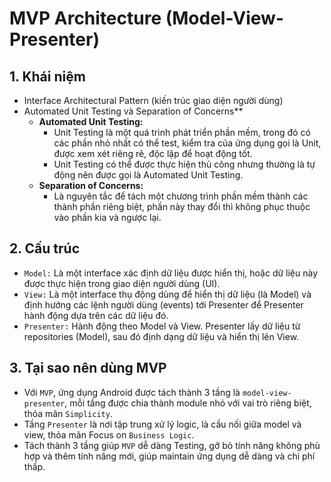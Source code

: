 # MVP Architecture (Model-View-Presenter)

## 1. Khái niệm

- Interface Architectural Pattern (kiến trúc giao diện người dùng)
- Automated Unit Testing và Separation of Concerns\*\*
  - **Automated Unit Testing:**
    - Unit Testing là một quá trình phát triển phần mềm, trong đó có các phần nhỏ nhất có thể test, kiểm tra của ứng dụng gọi là Unit, được xem xét riêng rẽ, độc lập để hoạt động tốt.
    - Unit Testing có thể được thực hiện thủ công nhưng thường là tự động nên được gọi là Automated Unit Testing.
  - **Separation of Concerns:**
    - Là nguyên tắc để tách một chương trình phần mềm thành các thành phần riêng biệt, phần này thay đổi thì không phục thuộc vào phần kia và ngược lại.

## 2. Cấu trúc

- `Model:` Là một interface xác định dữ liệu được hiển thị, hoặc dữ liệu này được thực hiện trong giao diện người dùng (UI).
- `View:` Là một interface thụ động dùng để hiển thị dữ liệu (là Model) và định hướng các lệnh người dùng (events) tới Presenter để Presenter hành động dựa trên các dữ liệu đó.
- `Presenter:` Hành động theo Model và View. Presenter lấy dữ liệu từ repositories (Model), sau đó định dạng dữ liệu và hiển thị lên View.

## 3. Tại sao nên dùng MVP

- Với `MVP`, ứng dụng Android được tách thành 3 tầng là `model-view-presenter`, mỗi tầng được chia thành module nhỏ với vai trò riêng biệt, thỏa mãn `Simplicity`.
- Tầng `Presenter` là nơi tập trung xử lý logic, là cầu nối giữa model và view, thỏa mãn Focus on `Business Logic`.
- Tách thành 3 tầng giúp `MVP` dễ dàng Testing, gỡ bỏ tính năng không phù hợp và thêm tính năng mới, giúp maintain ứng dụng dễ dàng và chi phí thấp.
